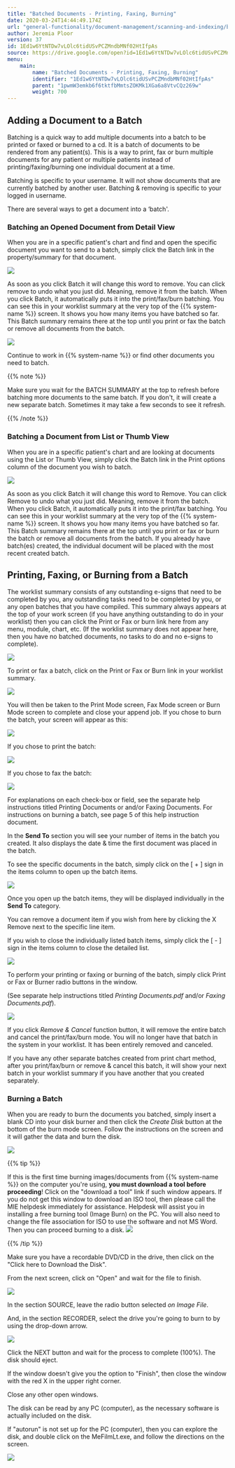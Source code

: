 ```yaml
---
title: "Batched Documents - Printing, Faxing, Burning"
date: 2020-03-24T14:44:49.174Z
url: "general-functionality/document-management/scanning-and-indexing/batched-documents-printing-faxing-burning.html"
author: Jeremia Ploor
version: 37
id: 1Ed1w6YtNTDw7vLOlc6tidUSvPCZMndbMNf02HtIfpAs
source: https://drive.google.com/open?id=1Ed1w6YtNTDw7vLOlc6tidUSvPCZMndbMNf02HtIfpAs
menu:
    main:
        name: "Batched Documents - Printing, Faxing, Burning"
        identifier: "1Ed1w6YtNTDw7vLOlc6tidUSvPCZMndbMNf02HtIfpAs"
        parent: "1pwmW3emkb6f6tktfbMmtsZOKMk1XGa6a8VtvCQz269w"
        weight: 700
---
```

## Adding a Document to a Batch

Batching is a quick way to add multiple documents into a batch to be printed or faxed or burned to a cd. It is a batch of documents to be rendered from any patient(s). This is a way to print, fax or burn multiple documents for any patient or multiple patients instead of printing/faxing/burning one individual document at a time.

Batching is specific to your username. It will not show documents that are currently batched by another user. Batching & removing is specific to your logged in username.

There are several ways to get a document into a ‘batch'.

### Batching an Opened Document from Detail View

When you are in a specific patient's chart and find and open the specific document you want to send to a batch, simply click the Batch link in the property/summary for that document.

![](../../../external_files/cd5d9004544a8017f61f99950eb8dd17.png)

As soon as you click Batch it will change this word to remove. You can click remove to undo what you just did. Meaning, remove it from the batch. When you click Batch, it automatically puts it into the print/fax/burn batching. You can see this in your worklist summary at the very top of the {{% system-name %}} screen. It shows you how many items you have batched so far. This Batch summary remains there at the top until you print or fax the batch or remove all documents from the batch.

![](../../../external_files/1b876cd7ccc8e99c45ebad61f15fa576.png)

Continue to work in {{% system-name %}} or find other documents you need to batch.

{{% note %}}

Make sure you wait for the BATCH SUMMARY at the top to refresh before batching more documents to the same batch. If you don't, it will create a new separate batch. Sometimes it may take a few seconds to see it refresh.

{{% /note %}}


### Batching a Document from List or Thumb View

When you are in a specific patient's chart and are looking at documents using the List or Thumb View, simply click the Batch link in the Print options column of the document you wish to batch.

![](../../../external_files/f4b3e3fa12cf4e615114494b9490b3aa.png)

As soon as you click Batch it will change this word to Remove. You can click Remove to undo what you just did. Meaning, remove it from the batch. When you click Batch, it automatically puts it into the print/fax batching. You can see this in your worklist summary at the very top of the {{% system-name %}} screen. It shows you how many items you have batched so far. This Batch summary remains there at the top until you print or fax or burn the batch or remove all documents from the batch. If you already have batch(es) created, the individual document will be placed with the most recent created batch.



## Printing, Faxing, or Burning from a Batch

The worklist summary consists of any outstanding e-signs that need to be completed by you, any outstanding tasks need to be completed by you, or any open batches that you have compiled. This summary always appears at the top of your work screen (if you have anything outstanding to do in your worklist) then you can click the Print or Fax or burn link here from any menu, module, chart, etc. (If the worklist summary does not appear here, then you have no batched documents, no tasks to do and no e-signs to complete).

![](../../../external_files/ab01ef3279bf4a15f55ad0623823cbf7.png)

To print or fax a batch, click on the Print or Fax or Burn link in your worklist summary.

![](../../../external_files/ffbc62715e409b3fe293290fd7be4396.png)

You will then be taken to the Print Mode screen, Fax Mode screen or Burn Mode screen to complete and close your append job. If you chose to burn the batch, your screen will appear as this:

![](../../../external_files/b30dba7827c3a131eae6ccf670881446.png)

If you chose to print the batch:

![](../../../external_files/3471df8a29eb40a7ac056f51ab94bf9e.png)

If you chose to fax the batch:

![](../../../external_files/b30ee4b111ffd518a31092b124f70311.png)

For explanations on each check-box or field, see the separate help instructions titled Printing Documents or and/or Faxing Documents. For instructions on burning a batch, see page 5 of this help instruction document.

In the **Send To** section you will see your number of items in the batch you created. It also displays the date & time the first document was placed in the batch.

To see the specific documents in the batch, simply click on the [ + ] sign in the items column to open up the batch items.

![](../../../external_files/53894c886befe63b67e1cdab2750c9b9.png)

Once you open up the batch items, they will be displayed individually in the **Send To** category.

You can remove a document item if you wish from here by clicking the X Remove next to the specific line item.

If you wish to close the individually listed batch items, simply click the [ - ] sign in the items column to close the detailed list.

![](../../../external_files/19ccfbb370729b90d99e09817feafc1a.png)

To perform your printing or faxing or burning of the batch, simply click Print or Fax or Burner radio buttons in the window.

(See separate help instructions titled *Printing Documents.pdf* and/or *Faxing Documents.pdf*).

![](../../../external_files/3471df8a29eb40a7ac056f51ab94bf9e.png)

If you click *Remove & Cancel* function button, it will remove the entire batch and cancel the print/fax/burn mode. You will no longer have that batch in the system in your worklist. It has been entirely removed and canceled.

If you have any other separate batches created from print chart method, after you print/fax/burn or remove & cancel this batch, it will show your next batch in your worklist summary if you have another that you created separately.

### Burning a Batch

When you are ready to burn the documents you batched, simply insert a blank CD into your disk burner and then click the *Create Disk* button at the bottom of the burn mode screen. Follow the instructions on the screen and it will gather the data and burn the disk.

![](../../../external_files/b30dba7827c3a131eae6ccf670881446.png)

{{% tip %}}

If this is the first time burning images/documents from {{% system-name %}} on the computer you're using, **you must download a tool before proceeding**! Click on the "download a tool" link if such window appears. If you do not get this window to download an ISO tool, then please call the MIE helpdesk immediately for assistance. Helpdesk will assist you in installing a free burning tool (Image Burn) on the PC. You will also need to change the file association for ISO to use the software and not MS Word. Then you can proceed burning to a disk. ![](../../../external_files/c86c941b4d0c0c556fbc55538bdc8537.png)

{{% /tip %}}


Make sure you have a recordable DVD/CD in the drive, then click on the "Click here to Download the Disk".

From the next screen, click on "Open" and wait for the file to finish.

![](../../../external_files/eaea45b06a530736e6b8c23f4330d69a.png)

In the section SOURCE, leave the radio button selected *on Image File*.

And, in the section RECORDER, select the drive you're going to burn to by using the drop-down arrow.

![](../../../external_files/2b07d97e255e08b20e71eaeefbac5d5d.png)

Click the NEXT button and wait for the process to complete (100%). The disk should eject.

If the window doesn't give you the option to "Finish", then close the window with the red X in the upper right corner.

Close any other open windows.

The disk can be read by any PC (computer), as the necessary software is actually included on the disk.

If "autorun" is not set up for the PC (computer), then you can explore the disk, and double click on the MeFilmLt.exe, and follow the directions on the screen.

![](../../../external_files/13bac85933e7b4140252ff458a2303ac.png)

